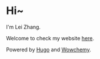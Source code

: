 # Hi~

I'm Lei Zhang.

Welcome to check my website [here](https://leizhang88.github.io).


Powered by [Hugo](https://gohugo.io/hosting-and-deployment/hosting-on-github/) and [Wowchemy](https://wowchemy.com).
